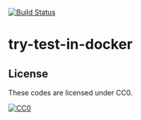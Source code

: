 [![Build Status](https://travis-ci.com/eshamster/try-test-in-docker.svg?token=iyjMkbymh2qKutWVzm5i&branch=master)](https://travis-ci.com/eshamster/try-test-in-docker)

# try-test-in-docker

## License

These codes are licensed under CC0.

[![CC0](http://i.creativecommons.org/p/zero/1.0/88x31.png "CC0")](http://creativecommons.org/publicdomain/zero/1.0/deed.ja)
